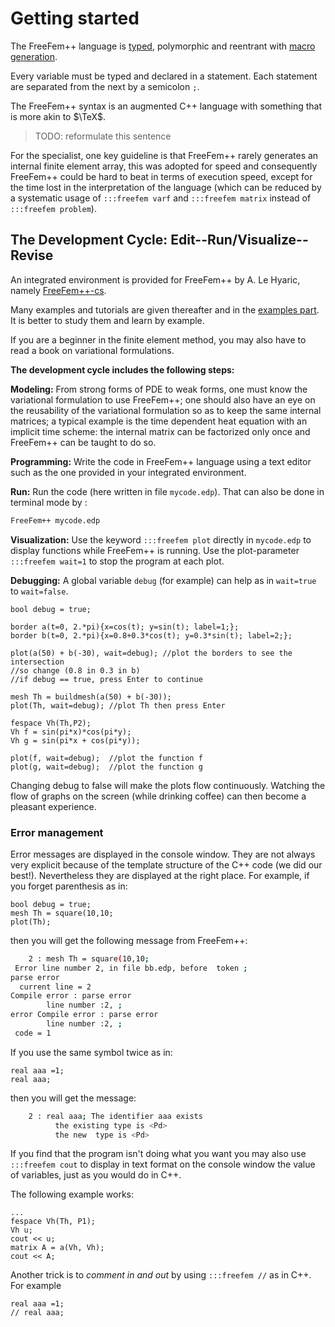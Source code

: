 # Getting started

The FreeFem++ language is [typed](../reference/types), polymorphic and reentrant with [macro generation](../reference/types#macro-design).

Every variable must be typed and declared in a statement. Each statement are separated from the next by a semicolon `;`.

The FreeFem++ syntax is an augmented C++ language with something that is more akin to $\TeX$.
>TODO: reformulate this sentence

For the specialist, one key guideline is that FreeFem++ rarely generates an internal finite element  array, this was adopted for speed and consequently FreeFem++ could be hard to beat in terms of execution speed, except for the time lost in the interpretation of the language (which can be reduced by a systematic usage of `:::freefem varf` and `:::freefem matrix` instead of `:::freefem problem`).

## The Development Cycle: Edit--Run/Visualize--Revise

An integrated environment is provided for FreeFem++ by A. Le Hyaric, namely [FreeFem++-cs](https://www.ljll.math.upmc.fr/lehyaric/ffcs/index.htm).

Many examples and tutorials are given thereafter and in the [examples part](../examples). It is better to study them and learn by example.

If you are a beginner in the finite element method, you may also have to read a book on variational formulations.

**The development cycle includes the following steps:**

**Modeling:** From strong forms of PDE to weak forms, one must know the variational formulation
to use FreeFem++; one should also have an eye on the reusability of the variational
formulation so as to keep the same internal matrices; a typical example is the
time dependent heat equation with an implicit time scheme: the internal matrix can be factorized
only once and FreeFem++ can be taught to do so.

**Programming:** Write the code in FreeFem++ language using a text editor such as the one provided in your integrated environment.

**Run:** Run the code (here written in file `mycode.edp`).
That can also be done in terminal mode by :
```bash
FreeFem++ mycode.edp
```

**Visualization:** Use the keyword `:::freefem plot` directly in `mycode.edp` to display functions while FreeFem++ is running. Use the plot-parameter `:::freefem wait=1` to stop the program at each plot.

**Debugging:** A global variable `debug` (for example) can help as in `wait=true` to `wait=false`.
```freefem
bool debug = true;

border a(t=0, 2.*pi){x=cos(t); y=sin(t); label=1;};
border b(t=0, 2.*pi){x=0.8+0.3*cos(t); y=0.3*sin(t); label=2;};

plot(a(50) + b(-30), wait=debug); //plot the borders to see the intersection
//so change (0.8 in 0.3 in b)
//if debug == true, press Enter to continue

mesh Th = buildmesh(a(50) + b(-30));
plot(Th, wait=debug); //plot Th then press Enter

fespace Vh(Th,P2);
Vh f = sin(pi*x)*cos(pi*y);
Vh g = sin(pi*x + cos(pi*y));

plot(f, wait=debug);  //plot the function f
plot(g, wait=debug);  //plot the function g
```
Changing debug to false will make the plots flow continuously. Watching the flow of graphs on the screen (while drinking coffee) can then become a pleasant experience.

### Error management

Error messages are displayed in the console window. They are not always very explicit because of the template structure of the C++ code (we did our best!).  Nevertheless they are displayed at the right place. For example, if you forget parenthesis as in:
```freefem
bool debug = true;
mesh Th = square(10,10;
plot(Th);
```
then you will get the following message from FreeFem++:
```bash
    2 : mesh Th = square(10,10;
 Error line number 2, in file bb.edp, before  token ;
parse error
  current line = 2
Compile error : parse error
        line number :2, ;
error Compile error : parse error
        line number :2, ;
 code = 1
```

If you use the same symbol twice as in:
```freefem
real aaa =1;
real aaa;
```
then you will get the message:
```bash
    2 : real aaa; The identifier aaa exists
          the existing type is <Pd>
          the new  type is <Pd>
```

If you find that the program isn't doing what you want you may also use `:::freefem cout` to display in text format on the console window the value of variables, just as you would do in C++.

The following example works:

```freefem
...
fespace Vh(Th, P1);
Vh u;
cout << u;
matrix A = a(Vh, Vh);
cout << A;
```
<!--- > -->
Another trick is to _comment in and out_ by using `:::freefem //` as in C++.
For example

```freefem
real aaa =1;
// real aaa;
```


